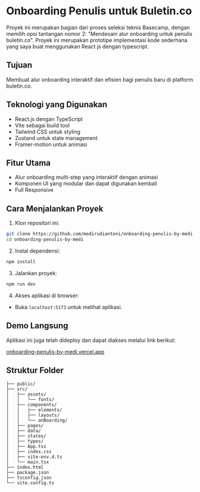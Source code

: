 # Onboarding Penulis untuk Buletin.co

Proyek ini merupakan bagian dari proses seleksi teknis Basecamp, dengan memilih opsi tantangan nomor 2: "Mendesain alur onboarding untuk penulis buletin.co". Proyek ini merupakan prototipe implementasi kode sederhana yang saya buat menggunakan React js dengan typescript.

## Tujuan

Membuat alur onboarding interaktif dan efisien bagi penulis baru di platform buletin.co.

## Teknologi yang Digunakan

- React.js dengan TypeScript
- Vite sebagai build tool
- Tailwind CSS untuk styling
- Zustand untuk state management
- Framer-motion untuk animasi

## Fitur Utama

- Alur onboarding multi-step yang interaktif dengan animasi
- Komponen UI yang modular dan dapat digunakan kembali
- Full Responsive

## Cara Menjalankan Proyek

1. Klon repositori ini:
```bash
git clone https://github.com/medirudiantoni/onboarding-penulis-by-medi.git
cd onboarding-penulis-by-medi
```

2. Instal dependensi:
```bash
npm install
```

3. Jalankan proyek:
```bash
npm run dev
```

4. Akses aplikasi di browser:
- Buka `localhost:5173` untuk melihat aplikasi.

## Demo Langsung

Aplikasi ini juga telah dideploy dan dapat diakses melalui link berikut:

[onboarding-penulis-by-medi.vercel.app](https://onboarding-penulis-by-medi.vercel.app/)

## Struktur Folder
```
├── public/
├── src/
│   ├── assets/
│   │   └── fonts/
│   ├── components/
│   │   ├── elements/
│   │   ├── layouts/
│   │   └── onBoarding/
│   ├── pages/
│   ├── data/
│   ├── states/
│   ├── types/
│   ├── App.tsx
│   ├── index.css
│   ├── vite-env.d.ts
│   └── main.tsx
├── index.html
├── package.json
├── tsconfig.json
└── vite.config.ts
```